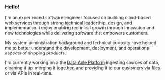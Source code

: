 ### Hello!

<!--
**ebarendt/ebarendt** is a ✨ _special_ ✨ repository because its `README.md` (this file) appears on your GitHub profile.

Here are some ideas to get you started:

- 🔭 I’m currently working on ...
- 🌱 I’m currently learning ...
- 👯 I’m looking to collaborate on ...
- 🤔 I’m looking for help with ...
- 💬 Ask me about ...
- 📫 How to reach me: ...
- 😄 Pronouns: ...
- ⚡ Fun fact: ...
-->

I'm an experienced software engineer focused on building cloud-based web services through strong technical leadership, design, and implementation. I enjoy enabling technical growth through innovation and new technologies while delivering software that empowers customers.

My system administration background and technical curiosity have helped me to better understand the development, deployment, and operations aspects of shipping products.

I'm currently working on a the [Data Axle Platform](https://platform.data-axle.com) ingesting sources of data, cleaning it up, merging it together, and providing it to our customers via files or via APIs in real-time.
